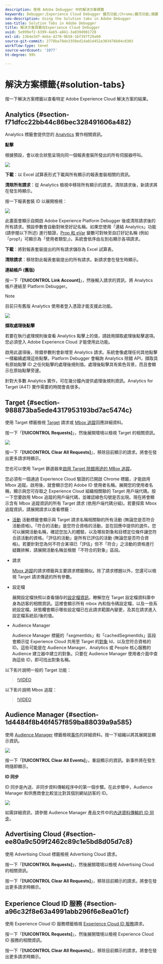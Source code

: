 ```yaml
---
description: 使用 Adobe Debugger 中的解決方案標籤
keywords: Debugger;Experience Cloud Debugger 擴充功能;Chrome;擴充功能;摘要;清除;要求;解決方案;解決方案;資訊;Analytics;Target;Audience Manager;Media Optimizer;AMO;ID 服務
seo-description: Using the Solution tabs in Adobe Debugger
seo-title: Solution Tabs in Adobe Debugger
title: 解決方案頁籤在Experience Cloud Debugger
uuid: 5e999ef2-6399-4ab5-a841-3a839d081728
exl-id: 1364e3df-4eba-4270-9b58-1bf397f29a60
source-git-commit: 2778ba78de3350ed1da01d452e303476b04c0303
workflow-type: tm+mt
source-wordcount: '1077'
ht-degree: 99%

---
```


# 解決方案標籤{#solution-tabs}

按一下解決方案標籤以查看特定 Adobe Experience Cloud 解決方案的結果。

## Analytics {#section-f71dfcc22bb44c86bec328491606a482}

Analytics 標籤會提供您的 [Analytics](https://docs.adobe.com/content/help/zh-Hant/analytics/landing/home.html) 實作相關資訊。

**點擊**

根據預設，會以收合狀態呈現向同一個報表套裝所發出的所有伺服器呼叫。

![](assets/analytics-hits.jpg)

**下載**：以 Excel 試算表形式下載與所有顯示的報表套裝相關的資訊。

**清除所有請求**：從 Analytics 檢視中移除所有顯示的請求。清除請求後，新請求將在發生時顯示。

按一下報表套裝 ID 以展開檢視：

![](assets/analytics-hits-expand.jpg)

此畫面會顯示自開啟 Adobe Experience Platform Debugger 後或清除請求後的所有請求。預設參數會自動對映至好記名稱。如果您使用「連結 Analytics」功能 (請參閱以下所述) 進行驗證，[Prop 和 eVar](https://docs.adobe.com/content/help/zh-Hant/analytics/implementation/vars/page-vars/evar.html) 變數可對映至自訂好記名稱 (例如「prop1」可顯示為「使用者類型」)。系統會依序由左到右顯示各項請求。

**下載**：將對報表套裝提出的所有請求儲存為 Excel 試算表。

**清除請求**：移除對此報表套裝提出的所有請求。新請求會在發生時顯示。

**連結帳戶 (舊版)**

按一下「**[!UICONTROL Link Account]**」，然後輸入請求的資訊，將 Analytics 帳戶連結至 Platform Debugger。

>[!NOTE]
>
>目前只有舊版 Analytics 使用者登入憑證才能支援此功能。

![](assets/analytics-link-account.jpg)

**擷取處理後點擊**

若要在執行處理規則後查看 Analytics 點擊上的值，請啟用擷取處理後點擊選項。您必須登入 Adobe Experience Cloud 才能使用此功能。

啟用此選項後，除錯參數則會新增至 Analytics 請求。系統會像處理任何其他點擊一樣繼續處理這些點擊。Platform Debugger 會輪詢 Analytics 除錯 API，擷取具有原始點擊 ID 之任何點擊的處理後規則值。處理後點擊具有紫色背景，而且會顯示在原始點擊旁邊。

針對大多數 Analytics 實作，可在幾分鐘內提供處理後規則資訊。Analytics for Target (A4T) 實作需要的時間會長很多。

## Target {#section-988873ba5ede4317953193bd7ac5474c}

使用 Target 標籤檢視 [Target](https://docs.adobe.com/content/help/zh-Hant/target/using/target-home.html) 請求或 [Mbox 追蹤](https://docs.adobe.com/content/help/zh-Hant/target/using/activities/troubleshoot-activities/content-trouble.html)回應詳細資料。

按一下「**[!UICONTROL Requests]**」，然後展開環境以檢視 Target 的相關資訊。

![](assets/target-requests.jpg)

按一下「**[!UICONTROL Clear All Requests]**」，移除目前顯示的請求。將會在發出更多請求時顯示。

您也可以使用 Target 篩選器來[啟用 Target 除錯用途的 MBox 追蹤](https://docs.adobe.com/content/help/en/target/using/activities/troubleshoot-activities/content-trouble.html)。

您必須有一個通過 Experience Cloud 驗證的已開啟 Chrome 標籤，才能啟用 Mbox 追蹤。啟用後，就會顯示您的 Adobe ID 使用者名稱。展開您的使用者名稱，顯示與您可存取之 Experience Cloud 組織相關聯的 Target 用戶端代碼。按一下您要啟用 Mbox 追蹤的用戶端代碼，並確認綠色勾號是否出現。現在將會顯示含有 Mbox 追蹤資訊的所有 Target 請求 (依用戶端代碼分組)。若要探索 Mbox 追蹤資訊，請展開請求以查看標籤：

* [活動](https://docs.adobe.com/content/help/zh-Hant/target/using/activities/activities.html) 活動標籤會顯示與 Target 請求名稱相關聯的所有活動 (無論您是否符合活動資格)。「符合的活動」是您符合資格的活動，並在回應中提供的選件。您可以展開活動名稱，確認您加入的體驗，以及哪些對象和目標定位條件讓您符合該活動的資格。「評估的活動」是所有已評估的活動 (無論您是否符合資格)。若要針對您為何不符合某項已「評估」但不「符合」之活動的資格進行疑難排解，請展開活動名稱並檢閱「不符合的對象」區段。

* 請求

   [Mbox 追蹤](https://docs.adobe.com/content/help/en/target/using/activities/troubleshoot-activities/content-trouble.html)的請求標籤與主要請求標籤類似。除了請求標題以外，您還可以檢視 Target 請求傳遞的所有參數。
* 設定檔

   展開設定檔快照以查看儲存的[設定檔資訊](https://docs.adobe.com/content/help/zh-Hant/target/using/audiences/visitor-profiles/variables-profiles-parameters-methods.html)，瞭解您在 Target 設定檔資料庫中身為訪客的相關資訊。這裡會顯示所有 mbox 內和指令碼設定檔，以及一些系統設定檔。狀態欄會顯示哪些設定檔已在此請求範圍內變更，及其在請求進入設定檔系統前/後的值。
* Audience Manager

   Audience Manager 標籤的「segmentIds」和「cachedSegmentIds」區段會顯示從 Experience Cloud 共用至 Target 的[對象](https://docs.adobe.com/content/help/zh-Hant/target/using/audiences/target.html) Id，以及您符合資格的 ID。這些可能是在 Audience Manager、Analytics 或 People 核心服務的 Audience 建立器中建立的對象。只要在 Audience Manager 使用者介面中查詢這些 ID，即可找出對象名稱。

以下影片說明一般的 Target 功能：

>[!VIDEO](https://video.tv.adobe.com/v/23115t2/)

以下影片說明 Mbox 追蹤：

>[!VIDEO](https://video.tv.adobe.com/v/23113t2/)

## Audience Manager {#section-1d4484f8b46f457f859ba88039a9a585}

使用 [Audience Manager](https://docs.adobe.com/content/help/zh-Hant/audience-manager/user-guide/aam-home.html) 標籤檢視[事件](https://docs.adobe.com/content/help/zh-Hant/audience-manager/user-guide/api-and-sdk-code/dcs/dcs-event-calls/dcs-event-calls.html)的詳細資料。按一下組織以將其展開並顯示資訊。

![](assets/audience-manager.jpg)

按一下「**[!UICONTROL Clear All Events]**」，重設顯示的資訊。新事件將在發生時隨即顯示。

**ID 同步**

ID 同步是內送、非同步資料傳輸程序中的第一個步驟。在此步驟中，Audience Manager 和供應商會比較並比對其個別網站訪客的 ID。

![](assets/aam-idsync.jpg)

如需詳細資訊，請參閱 Audience Manager 產品文件中的[內送資料傳輸的 ID 同步](https://docs.adobe.com/content/help/zh-Hant/audience-manager/user-guide/implementation-integration-guides/sending-audience-data/batch-data-transfer-process/id-sync-http.html)。

## Advertising Cloud {#section-ee80a9c509f2462c89c1e5bd8d05d7c8}

使用 Advertising Cloud 標籤檢視 Advertising Cloud 請求。

按一下「**[!UICONTROL Requests]**」，然後展開環境以檢視 Advertising Cloud 的相關資訊。

按一下「**[!UICONTROL Clear All Requests]**」，移除目前顯示的請求。將會在發出更多請求時顯示。

## Experience Cloud ID 服務 {#section-a96c32f8e63a4991abb296f6e8ea01cf}

使用 Experience Cloud ID 服務標籤檢視 [Experience Cloud ID 服務](https://docs.adobe.com/content/help/zh-Hant/id-service/using/home.html)請求。

按一下「**[!UICONTROL Requests]**」，然後展開環境以檢視 Experience Cloud ID 服務的相關資訊。

按一下「**[!UICONTROL Clear All Requests]**」，移除目前顯示的請求。將會在發出更多請求時顯示。
